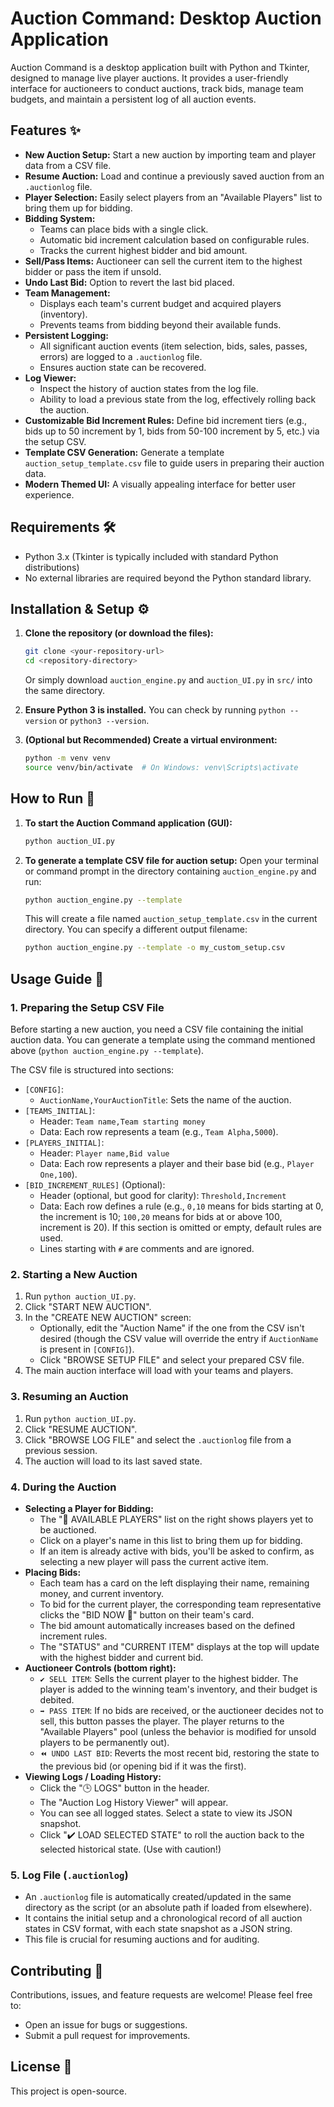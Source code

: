 # Auction Command: Desktop Auction Application

Auction Command is a desktop application built with Python and Tkinter, designed to manage live player auctions. It provides a user-friendly interface for auctioneers to conduct auctions, track bids, manage team budgets, and maintain a persistent log of all auction events.

## Features ✨

*   **New Auction Setup:** Start a new auction by importing team and player data from a CSV file.
*   **Resume Auction:** Load and continue a previously saved auction from an `.auctionlog` file.
*   **Player Selection:** Easily select players from an "Available Players" list to bring them up for bidding.
*   **Bidding System:**
    *   Teams can place bids with a single click.
    *   Automatic bid increment calculation based on configurable rules.
    *   Tracks the current highest bidder and bid amount.
*   **Sell/Pass Items:** Auctioneer can sell the current item to the highest bidder or pass the item if unsold.
*   **Undo Last Bid:** Option to revert the last bid placed.
*   **Team Management:**
    *   Displays each team's current budget and acquired players (inventory).
    *   Prevents teams from bidding beyond their available funds.
*   **Persistent Logging:**
    *   All significant auction events (item selection, bids, sales, passes, errors) are logged to a `.auctionlog` file.
    *   Ensures auction state can be recovered.
*   **Log Viewer:**
    *   Inspect the history of auction states from the log file.
    *   Ability to load a previous state from the log, effectively rolling back the auction.
*   **Customizable Bid Increment Rules:** Define bid increment tiers (e.g., bids up to 50 increment by 1, bids from 50-100 increment by 5, etc.) via the setup CSV.
*   **Template CSV Generation:** Generate a template `auction_setup_template.csv` file to guide users in preparing their auction data.
*   **Modern Themed UI:** A visually appealing interface for better user experience.

## Requirements 🛠️

*   Python 3.x (Tkinter is typically included with standard Python distributions)
*   No external libraries are required beyond the Python standard library.

## Installation & Setup ⚙️

1.  **Clone the repository (or download the files):**
    ```bash
    git clone <your-repository-url>
    cd <repository-directory>
    ```
    Or simply download `auction_engine.py` and `auction_UI.py` in `src/` into the same directory.

2.  **Ensure Python 3 is installed.** You can check by running `python --version` or `python3 --version`.

3.  **(Optional but Recommended) Create a virtual environment:**
    ```bash
    python -m venv venv
    source venv/bin/activate  # On Windows: venv\Scripts\activate
    ```

## How to Run 🚀

1.  **To start the Auction Command application (GUI):**
    ```bash
    python auction_UI.py
    ```

2.  **To generate a template CSV file for auction setup:**
    Open your terminal or command prompt in the directory containing `auction_engine.py` and run:
    ```bash
    python auction_engine.py --template
    ```
    This will create a file named `auction_setup_template.csv` in the current directory. You can specify a different output filename:
    ```bash
    python auction_engine.py --template -o my_custom_setup.csv
    ```

## Usage Guide 📖

### 1. Preparing the Setup CSV File

Before starting a new auction, you need a CSV file containing the initial auction data. You can generate a template using the command mentioned above (`python auction_engine.py --template`).

The CSV file is structured into sections:

*   `[CONFIG]`:
    *   `AuctionName,YourAuctionTitle`: Sets the name of the auction.
*   `[TEAMS_INITIAL]`:
    *   Header: `Team name,Team starting money`
    *   Data: Each row represents a team (e.g., `Team Alpha,5000`).
*   `[PLAYERS_INITIAL]`:
    *   Header: `Player name,Bid value`
    *   Data: Each row represents a player and their base bid (e.g., `Player One,100`).
*   `[BID_INCREMENT_RULES]` (Optional):
    *   Header (optional, but good for clarity): `Threshold,Increment`
    *   Data: Each row defines a rule (e.g., `0,10` means for bids starting at 0, the increment is 10; `100,20` means for bids at or above 100, increment is 20). If this section is omitted or empty, default rules are used.
    *   Lines starting with `#` are comments and are ignored.

### 2. Starting a New Auction

1.  Run `python auction_UI.py`.
2.  Click "START NEW AUCTION".
3.  In the "CREATE NEW AUCTION" screen:
    *   Optionally, edit the "Auction Name" if the one from the CSV isn't desired (though the CSV value will override the entry if `AuctionName` is present in `[CONFIG]`).
    *   Click "BROWSE SETUP FILE" and select your prepared CSV file.
4.  The main auction interface will load with your teams and players.

### 3. Resuming an Auction

1.  Run `python auction_UI.py`.
2.  Click "RESUME AUCTION".
3.  Click "BROWSE LOG FILE" and select the `.auctionlog` file from a previous session.
4.  The auction will load to its last saved state.

### 4. During the Auction

*   **Selecting a Player for Bidding:**
    *   The "👤 AVAILABLE PLAYERS" list on the right shows players yet to be auctioned.
    *   Click on a player's name in this list to bring them up for bidding.
    *   If an item is already active with bids, you'll be asked to confirm, as selecting a new player will pass the current active item.
*   **Placing Bids:**
    *   Each team has a card on the left displaying their name, remaining money, and current inventory.
    *   To bid for the current player, the corresponding team representative clicks the "BID NOW 💸" button on their team's card.
    *   The bid amount automatically increases based on the defined increment rules.
    *   The "STATUS" and "CURRENT ITEM" displays at the top will update with the highest bidder and current bid.
*   **Auctioneer Controls (bottom right):**
    *   `✔️ SELL ITEM`: Sells the current player to the highest bidder. The player is added to the winning team's inventory, and their budget is debited.
    *   `➡️ PASS ITEM`: If no bids are received, or the auctioneer decides not to sell, this button passes the player. The player returns to the "Available Players" pool (unless the behavior is modified for unsold players to be permanently out).
    *   `⏪ UNDO LAST BID`: Reverts the most recent bid, restoring the state to the previous bid (or opening bid if it was the first).
*   **Viewing Logs / Loading History:**
    *   Click the "🕒 LOGS" button in the header.
    *   The "Auction Log History Viewer" will appear.
    *   You can see all logged states. Select a state to view its JSON snapshot.
    *   Click "✔️ LOAD SELECTED STATE" to roll the auction back to the selected historical state. (Use with caution!)

### 5. Log File (`.auctionlog`)

*   An `.auctionlog` file is automatically created/updated in the same directory as the script (or an absolute path if loaded from elsewhere).
*   It contains the initial setup and a chronological record of all auction states in CSV format, with each state snapshot as a JSON string.
*   This file is crucial for resuming auctions and for auditing.


## Contributing 🤝

Contributions, issues, and feature requests are welcome! Please feel free to:
*   Open an issue for bugs or suggestions.
*   Submit a pull request for improvements.

## License 📜

This project is open-source.